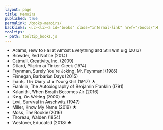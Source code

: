 ```yaml
---
layout: page
title: Memoirs
published: true
permalink: /books-memoirs/
backlinks: <ul><li><a id="books" class="internal-link" href="/books/">Books</a></li></ul>
tooltips: 
- path: tooltip_books.js
---
```


* Adams, How to Fail at Almost Everything and Still Win Big (2013)
* Browder, Red Notice (2014)
* Catmull, Creativity, Inc. (2009)
* Dillard, Pilgrim at Tinker Creek (1974)
* Feynman, Surely You're Joking, Mr. Feynman! (1985)
* Finnegan, Barbarian Days (2015)
* Frank, The Diary of a Young Girl (1947) ★
* Franklin, The Autobiography of Benjamin Franklin (1791)
* Kalanithi, When Breath Becomes Air (2016)
* King, On Writing (2000) ★
* Levi, Survival in Auschwitz (1947)
* Miller, Know My Name (2019) ★
* Moss, The Rookie (2016)
* Thoreau, Walden (1854)
* Westover, Educated (2018) ★
